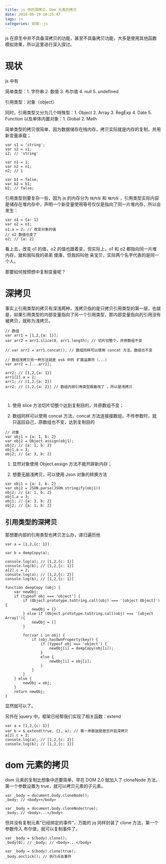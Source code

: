 ```yaml
---
title: js 中的深拷贝，Dom 元素的拷贝
date: 2018-06-19 10:25:47
tags: js
categories: 前端--js
---
```


js 在原生中并不具备深拷贝的功能，甚至不具备拷贝功能，大多是使用其他函数模拟效果，所以这里进行深入探讨。
<!-- more -->
# 现状

js 中有 

简单类型：1. 字符串 2. 数值 3. 布尔值 4. null 5. undefined

引用类型：对象（object）

同时，引用类型又分为几个特殊型：1. Object 2. Array 3. RegExp 4. Date 5. Function
            以及单体内置对象：1. Global 2. Math

简单类型的拷贝很简单，因为数据储存在栈内存，拷贝实际就是内存的复制，并用新变量承载；

```
var s1 = 'string';
var s2 = s1;
s2; // 'string'

var n1 = 1;
var n2 = n1;
n2; // 1

var b1 = false;
var b2 = b1;
b2; // false;
```

引用类型则要复杂一些，因为 js 的内存分为 `栈内存` 和 `堆内存` ，引用类型实际内容是储存在堆内存中，声明一个新变量使用等号仅仅是指向了同一片堆内存，所以会发生：

```
var o1 = {a: 1}
var o2 = o1;
o1.a = 2; // 改变对象的值
// o2 数值也变了
o2; // {a: 2} 

```

看上去，改变 o1 的值，o2 的值也跟着变，但实际上，o1 和 o2 都指向同一片堆内存，就和我叫我的弟弟 傻康，但我妈叫他 亲宝贝，实际两个名字代表的是同一个人。

那要如何按预想中复制变量呢？

# 深拷贝

事实上引用类型的拷贝有深浅两种，浅拷贝指的是只拷贝引用类型的第一层，也就是，如果引用类型的内部变量指向了另一个引用类型，那内部变量指向的引用没有被拷贝，就称为浅拷贝。

```
// 数组
var arr1 = [1,2,{a: 1}];
var arr2 = arr1.slice(0, arr1.length); // 切片切整个，并原数组不变

// var arr2 = arr1.concat(); // 数组同样可以使用 concat 方法，数组也不变

// 数组浅拷贝另一种方法就是 es6 中的 扩展运算符（...）
var arr2 = [...arr1];

arr2; // [1,2,{a: 1}]
arr1[2].a = 2;
arr1; // [1,2,{a: 2}]
arr2; // [1,2,{a: 2}] // 数组内部引用类型跟着改了 ，所以是浅拷贝



```

1. 使用 slice 方法切片切整个达到复制目的，并原数组不变；

2. 数组同样可以使用 concat 方法，concat 方法连接接数组，不传参数时，就只返回自己，原数组也不变，达到复制目的

```
// 对象
var obj1 = {a: 1, b: 2}
var obj2 = Object.assign(obj1);
obj2; // {a: 1, b: 2}
obj1.a = 3;
obj2; // {a: 3, b: 2}
```

1. 显然对象使用 Object.assign 方法不能开辟新内存；

2. 想要无脑浅拷贝，可以使用 Json 对象的转换方法

```
var obj1 = {a: 1, b: 2}
var obj2 = JSON.parse(JSON.stringify(obj1))
obj2; // {a: 1, b: 2}
obj1.a = 3;
obj1; // {a: 3, b: 2}
obj2; // {a: 1, b: 2}
```

## 引用类型的深拷贝

那想要内部的引用类型也拷贝怎么办，递归遍历他

```
var a = [1,2,{c: 1}]

var b = deepCopy(a);

console.log(a); // [1,2,{c: 1}]
console.log(b); // [1,2,{c: 1}]
a[2].c = 2;
console.log(a); // [1,2,{c: 2}]
console.log(b); // [1,2,{c: 1}]

function deepCopy (obj) {
    var newObj;
    if (typeof obj === 'object') {
        if (Object.prototype.toString.call(obj) === '[object Object]') {
            newObj = {}
        } else if (Object.prototype.toString.call(obj) === '[object Array]'){
            newObj = []
        }
        
        for(var i in obj) {
            if (obj.hasOwnProperty(key)) {
                if (typeof obj === 'object') {
                    newObj[i] = deepCopy(obj[i]);
                } 
                else {
                    newObj[i] = obj[i];
                }
            }
        }
    } else {
        newObj = obj;
    }
    return newObj;
}
```

显然就可以了。

另外在 jquery 中，框架已经帮我们实现了相关函数：extend

```
var a = [1,2,{c: 1}]
var b = $.extend(true, {}, a); // 第一参数就是是否开启深拷贝
a[2].c = 3;
console.log(a); // [1,2,{c: 2}]
console.log(b); // [1,2,{c: 1}]
```

# dom 元素的拷贝

dom 元素的复制比想象中还要简单，早在 DOM 2.0 就加入了 cloneNode 方法，第一个参数设置为 true，就可以拷贝元素的子元素。

```
var _body = document.body.cloneNode();
_body; // <body></body>

var _body = document.body.cloneNode(true);
_body; // <body>...</body>
```

但并没有复制元素“已经绑定的事件”，万能的 jq 同样封装了 clone 方法，第一个参数传入 布尔值，就可以复制事件了。

```
var _body = $(body).clone();
_body[0]; // _body; // <body>...</body>

var _body = $(body).clone(true);
_body.onclick(); // 执行点击事件
```